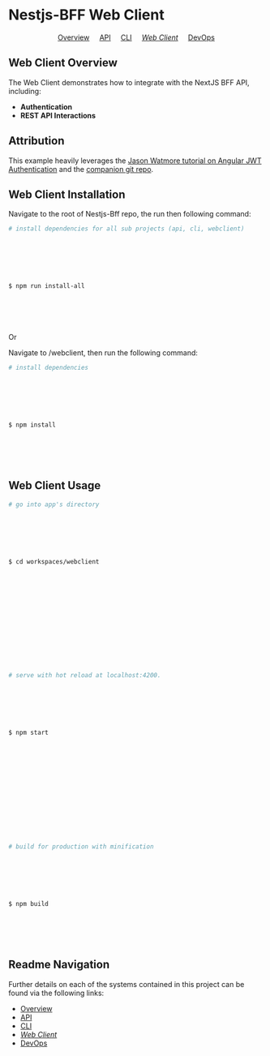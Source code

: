 # Nestjs-BFF Web Client

<p align="center">
  <a href="../README.md">Overview</a>
  &nbsp;&nbsp;&nbsp;
	<a href="../api/README.md">API</a>
  &nbsp;&nbsp;&nbsp;
	<a href="../cli/README.md">CLI</a>
  &nbsp;&nbsp;&nbsp;
	<i><a href="README.md">Web Client</a></i>
  &nbsp;&nbsp;&nbsp;
	<a href="../devops/README.md">DevOps</a>
</p>

## Web Client Overview

The Web Client demonstrates how to integrate with the NextJS BFF API, including:

- **Authentication**
- **REST API Interactions**

## Attribution

This example heavily leverages the [Jason Watmore tutorial on Angular JWT Authentication](http://jasonwatmore.com/post/2018/05/23/angular-6-jwt-authentication-example-tutorial) and the [companion git repo](https://github.com/cornflourblue/angular-6-jwt-authentication-example).

## Web Client Installation

Navigate to the root of Nestjs-Bff repo, the run then following command:

```bash
# install dependencies for all sub projects (api, cli, webclient)







$ npm run install-all







```

Or

Navigate to /webclient, then run the following command:

```bash
# install dependencies







$ npm install







```

## Web Client Usage

```bash
# go into app's directory







$ cd workspaces/webclient















# serve with hot reload at localhost:4200.







$ npm start















# build for production with minification







$ npm build







```

## Readme Navigation

Further details on each of the systems contained in this project can be found via the following links:

- [Overview](../README.md)
- [API](../api/README.md)
- [CLI](../cli/README.md)
- _[Web Client](README.md)_
- [DevOps](../devops/README.md)
